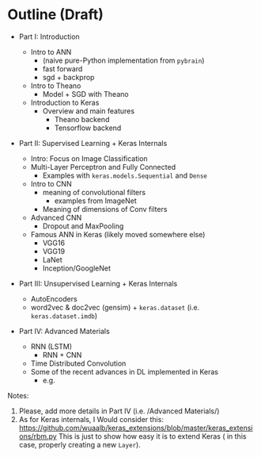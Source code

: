 # Outline (Draft)

- Part I: Introduction

    - Intro to ANN 
        - (naive pure-Python implementation from `pybrain`)
        - fast forward
        - sgd + backprop
    - Intro to Theano
        - Model + SGD with Theano
    - Introduction to Keras
        - Overview and main features
            - Theano backend
            - Tensorflow backend

- Part II: Supervised Learning + Keras Internals
    - Intro: Focus on Image Classification
    - Multi-Layer Perceptron and Fully Connected
        - Examples with `keras.models.Sequential` and `Dense`
    - Intro to CNN
        - meaning of convolutional filters
            - examples from ImageNet
        - Meaning of dimensions of Conv filters
    - Advanced CNN
        -  Dropout and MaxPooling
    - Famous ANN in Keras (likely moved somewhere else)
        - VGG16
        - VGG19
        - LaNet
        - Inception/GoogleNet
    
- Part III: Unsupervised Learning + Keras Internals
    - AutoEncoders
    - word2vec & doc2vec (gensim) + `keras.dataset` (i.e. `keras.dataset.imdb`)   

- Part IV: Advanced Materials
    - RNN (LSTM)
        -  RNN + CNN
    - Time Distributed Convolution 
    - Some of the recent advances in DL implemented in Keras
        - e.g. 


Notes:

1) Please, add more details in Part IV (i.e. /Advanced Materials/)
2) As for Keras internals, I Would consider this: https://github.com/wuaalb/keras_extensions/blob/master/keras_extensions/rbm.py
This is just to show how easy it is to extend Keras ( in this case, properly creating a new `Layer`).